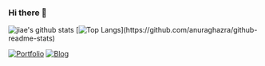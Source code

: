 ### Hi there 👋

![jiae's github stats](https://github-readme-stats.vercel.app/api?username=jiaekim123&show_icons=true&locale=en)
[![Top Langs](https://github-readme-stats.vercel.app/api/top-langs/?username=jiaekim123&hide=PureBasic&layout=compact&exclude_repo=jiaekim123.github.io,intellij-settings,)](https://github.com/anuraghazra/github-readme-stats)

[![Portfolio](https://img.shields.io/badge/Portfolio-jiaekim123.github.io-green.svg)](https://jiaekim123.github.io/)
[![Blog](https://img.shields.io/badge/Blog-hirlawldo.tistory.com-green.svg)](https://hirlawldo.tistory.com)
